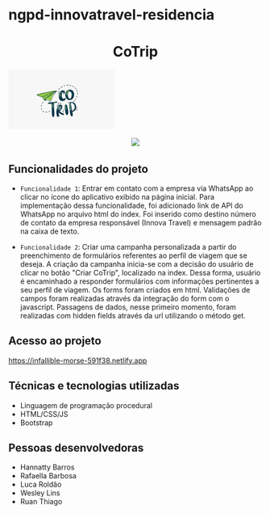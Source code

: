 # ngpd-innovatravel-residencia
<h1 align="center"> CoTrip </h1>

![Logo CoTrip](https://github.com/LucaDRF/ngpd-innovatravel-residencia/blob/master/logo.png)

<p align="center">
<img src="http://img.shields.io/static/v1?label=STATUS&message=EM%20EXECUCAOO&color=GREEN&style=for-the-badge"/>
</p>

## Funcionalidades do projeto

- `Funcionalidade 1`: Entrar em contato com a empresa via WhatsApp ao clicar no ícone do aplicativo exibido na página inicial.
Para implementação dessa funcionalidade, foi adicionado link de API do WhatsApp no arquivo html do index. 
Foi inserido como destino número de contato da empresa responsável (Innova Travel) e mensagem padrão na caixa de texto.

- `Funcionalidade 2`: Criar uma campanha personalizada a partir do preenchimento de formulários referentes ao perfil de viagem que se deseja.
A criação da campanha inicia-se com a decisão do usuário de clicar no botão "Criar CoTrip", localizado na index. Dessa forma, usuário é encaminhado a responder formulários com informações pertinentes a seu perfil de viagem.
Os forms foram criados em html. Validações de campos foram realizadas através da integração do form com o javascript. 
Passagens de dados, nesse primeiro momento, foram realizadas com hidden fields através da url utilizando o método get.

## Acesso ao projeto
https://infallible-morse-591f38.netlify.app

## Técnicas e tecnologias utilizadas
- Linguagem de programação procedural
- HTML/CSS/JS
- Bootstrap

## Pessoas desenvolvedoras
- Hannatty Barros
- Rafaella Barbosa
- Luca Roldão
- Wesley Lins
- Ruan Thiago
